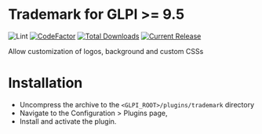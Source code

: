# Trademark for GLPI >= 9.5

![Lint](https://github.com/edgardmessias/glpi-trademark/workflows/Lint/badge.svg)
[![CodeFactor](https://www.codefactor.io/repository/github/edgardmessias/glpi-trademark/badge)](https://www.codefactor.io/repository/github/edgardmessias/glpi-trademark)
[![Total Downloads](https://img.shields.io/github/downloads/edgardmessias/glpi-trademark/total.svg)](https://github.com/edgardmessias/glpi-trademark/releases)
[![Current Release](https://img.shields.io/github/release/edgardmessias/glpi-trademark.svg)](https://github.com/edgardmessias/glpi-trademark/releases/latest)

Allow customization of logos, background and custom CSSs

# Installation
 * Uncompress the archive to the `<GLPI_ROOT>/plugins/trademark` directory
 * Navigate to the Configuration > Plugins page,
 * Install and activate the plugin.
